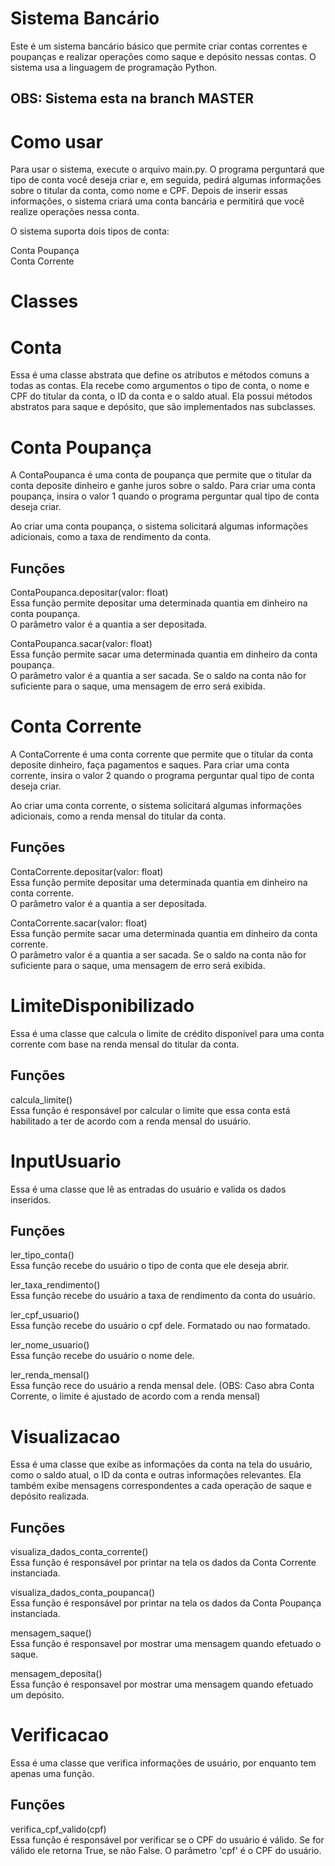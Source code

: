 # Sistema Bancário
Este é um sistema bancário básico que permite criar contas correntes e poupanças e realizar operações como saque e depósito nessas contas. O sistema usa a linguagem de programação Python.

## OBS: Sistema esta na branch MASTER

# Como usar
Para usar o sistema, execute o arquivo main.py. O programa perguntará que tipo de conta você deseja criar e, em seguida, pedirá algumas informações sobre o titular da conta, como nome e CPF. Depois de inserir essas informações, o sistema criará uma conta bancária e permitirá que você realize operações nessa conta.

O sistema suporta dois tipos de conta:

Conta Poupança  
Conta Corrente

# Classes  

# Conta
Essa é uma classe abstrata que define os atributos e métodos comuns a todas as contas. Ela recebe como argumentos o tipo de conta, o nome e CPF do titular da conta, o ID da conta e o saldo atual. Ela possui métodos abstratos para saque e depósito, que são implementados nas subclasses.

# Conta Poupança
A ContaPoupanca é uma conta de poupança que permite que o titular da conta deposite dinheiro e ganhe juros sobre o saldo. Para criar uma conta poupança, insira o valor 1 quando o programa perguntar qual tipo de conta deseja criar.

Ao criar uma conta poupança, o sistema solicitará algumas informações adicionais, como a taxa de rendimento da conta.

## Funções
ContaPoupanca.depositar(valor: float)  
Essa função permite depositar uma determinada quantia em dinheiro na conta poupança.  
O parâmetro valor é a quantia a ser depositada.

ContaPoupanca.sacar(valor: float)  
Essa função permite sacar uma determinada quantia em dinheiro da conta poupança.  
O parâmetro valor é a quantia a ser sacada. Se o saldo na conta não for suficiente para o saque, uma mensagem de erro será exibida.

# Conta Corrente
A ContaCorrente é uma conta corrente que permite que o titular da conta deposite dinheiro, faça pagamentos e saques. Para criar uma conta corrente, insira o valor 2 quando o programa perguntar qual tipo de conta deseja criar.

Ao criar uma conta corrente, o sistema solicitará algumas informações adicionais, como a renda mensal do titular da conta.

## Funções
ContaCorrente.depositar(valor: float)  
Essa função permite depositar uma determinada quantia em dinheiro na conta corrente.  
O parâmetro valor é a quantia a ser depositada.

ContaCorrente.sacar(valor: float)  
Essa função permite sacar uma determinada quantia em dinheiro da conta corrente.  
O parâmetro valor é a quantia a ser sacada. Se o saldo na conta não for suficiente para o saque, uma mensagem de erro será exibida.

# LimiteDisponibilizado
Essa é uma classe que calcula o limite de crédito disponível para uma conta corrente com base na renda mensal do titular da conta.

## Funções

calcula_limite()  
Essa função é responsável por calcular o limite que essa conta está habilitado a ter de acordo com a renda mensal do usuário.

# InputUsuario
Essa é uma classe que lê as entradas do usuário e valida os dados inseridos.

## Funções

ler_tipo_conta()  
Essa função recebe do usuário o tipo de conta que ele deseja abrir.

ler_taxa_rendimento()  
Essa função recebe do usuário a taxa de rendimento da conta do usuário.

ler_cpf_usuario()  
Essa função recebe do usuário o cpf dele. Formatado ou nao formatado.

ler_nome_usuario()  
Essa função recebe do usuário o nome dele.

ler_renda_mensal()  
Essa função rece do usuário a renda mensal dele. (OBS: Caso abra Conta Corrente, o limite é ajustado de acordo com a renda mensal)

# Visualizacao
Essa é uma classe que exibe as informações da conta na tela do usuário, como o saldo atual, o ID da conta e outras informações relevantes. Ela também exibe mensagens correspondentes a cada operação de saque e depósito realizada.

## Funções

visualiza_dados_conta_corrente()  
Essa função é responsável por printar na tela os dados da Conta Corrente instanciada.

visualiza_dados_conta_poupanca()  
Essa função é responsável por printar na tela os dados da Conta Poupança instanciada.

mensagem_saque()  
Essa função é responsavel por mostrar uma mensagem quando efetuado o saque.

mensagem_deposita()  
Essa função é responsavel por mostrar uma mensagem quando efetuado um depósito.

# Verificacao
Essa é uma classe que verifica informações de usuário, por enquanto tem apenas uma função.

## Funções

verifica_cpf_valido(cpf)  
Essa função é responsável por verificar se o CPF do usuário é válido. Se for válido ele retorna True, se não False.
O parâmetro 'cpf' é o CPF do usuário.
